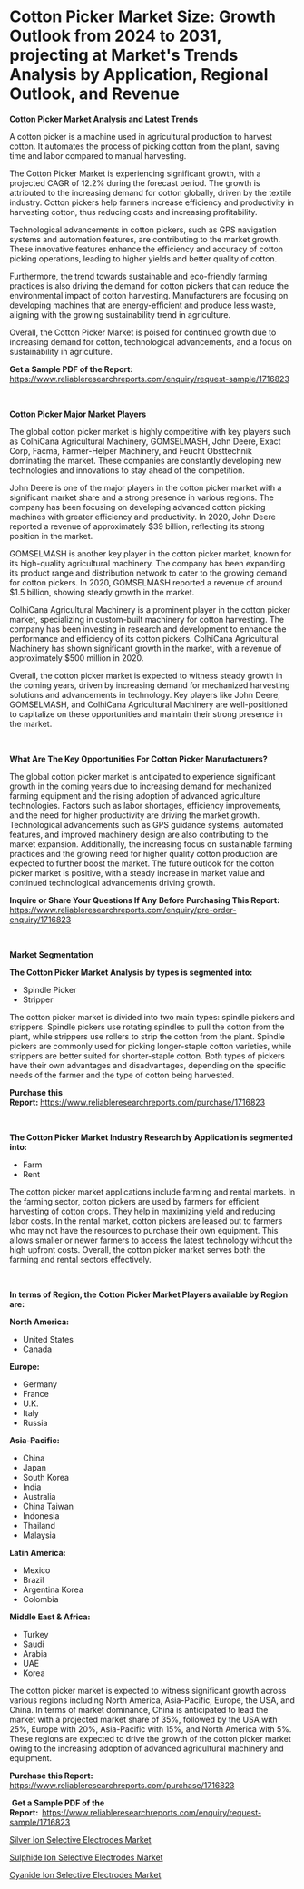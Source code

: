 <p><h1>Cotton Picker Market Size: Growth Outlook from 2024 to 2031, projecting at Market's Trends Analysis by Application, Regional Outlook, and Revenue</h1></p><p><strong>Cotton Picker Market Analysis and Latest Trends</strong></p>
<p><p>A cotton picker is a machine used in agricultural production to harvest cotton. It automates the process of picking cotton from the plant, saving time and labor compared to manual harvesting.</p><p>The Cotton Picker Market is experiencing significant growth, with a projected CAGR of 12.2% during the forecast period. The growth is attributed to the increasing demand for cotton globally, driven by the textile industry. Cotton pickers help farmers increase efficiency and productivity in harvesting cotton, thus reducing costs and increasing profitability.</p><p>Technological advancements in cotton pickers, such as GPS navigation systems and automation features, are contributing to the market growth. These innovative features enhance the efficiency and accuracy of cotton picking operations, leading to higher yields and better quality of cotton.</p><p>Furthermore, the trend towards sustainable and eco-friendly farming practices is also driving the demand for cotton pickers that can reduce the environmental impact of cotton harvesting. Manufacturers are focusing on developing machines that are energy-efficient and produce less waste, aligning with the growing sustainability trend in agriculture.</p><p>Overall, the Cotton Picker Market is poised for continued growth due to increasing demand for cotton, technological advancements, and a focus on sustainability in agriculture.</p></p>
<p><strong>Get a Sample PDF of the Report:&nbsp;</strong> <a href="https://www.reliableresearchreports.com/enquiry/request-sample/1716823">https://www.reliableresearchreports.com/enquiry/request-sample/1716823</a></p>
<p>&nbsp;</p>
<p><strong>Cotton Picker Major Market Players</strong></p>
<p><p>The global cotton picker market is highly competitive with key players such as ColhiCana Agricultural Machinery, GOMSELMASH, John Deere, Exact Corp, Facma, Farmer-Helper Machinery, and Feucht Obsttechnik dominating the market. These companies are constantly developing new technologies and innovations to stay ahead of the competition.</p><p>John Deere is one of the major players in the cotton picker market with a significant market share and a strong presence in various regions. The company has been focusing on developing advanced cotton picking machines with greater efficiency and productivity. In 2020, John Deere reported a revenue of approximately $39 billion, reflecting its strong position in the market.</p><p>GOMSELMASH is another key player in the cotton picker market, known for its high-quality agricultural machinery. The company has been expanding its product range and distribution network to cater to the growing demand for cotton pickers. In 2020, GOMSELMASH reported a revenue of around $1.5 billion, showing steady growth in the market.</p><p>ColhiCana Agricultural Machinery is a prominent player in the cotton picker market, specializing in custom-built machinery for cotton harvesting. The company has been investing in research and development to enhance the performance and efficiency of its cotton pickers. ColhiCana Agricultural Machinery has shown significant growth in the market, with a revenue of approximately $500 million in 2020.</p><p>Overall, the cotton picker market is expected to witness steady growth in the coming years, driven by increasing demand for mechanized harvesting solutions and advancements in technology. Key players like John Deere, GOMSELMASH, and ColhiCana Agricultural Machinery are well-positioned to capitalize on these opportunities and maintain their strong presence in the market.</p></p>
<p>&nbsp;</p>
<p><strong>What Are The Key Opportunities For Cotton Picker Manufacturers?</strong></p>
<p><p>The global cotton picker market is anticipated to experience significant growth in the coming years due to increasing demand for mechanized farming equipment and the rising adoption of advanced agriculture technologies. Factors such as labor shortages, efficiency improvements, and the need for higher productivity are driving the market growth. Technological advancements such as GPS guidance systems, automated features, and improved machinery design are also contributing to the market expansion. Additionally, the increasing focus on sustainable farming practices and the growing need for higher quality cotton production are expected to further boost the market. The future outlook for the cotton picker market is positive, with a steady increase in market value and continued technological advancements driving growth.</p></p>
<p><strong>Inquire or Share Your Questions If Any Before Purchasing This Report:</strong> <a href="https://www.reliableresearchreports.com/enquiry/pre-order-enquiry/1716823">https://www.reliableresearchreports.com/enquiry/pre-order-enquiry/1716823</a></p>
<p>&nbsp;</p>
<p><strong>Market Segmentation</strong></p>
<p><strong>The Cotton Picker Market Analysis by types is segmented into:</strong></p>
<p><ul><li>Spindle Picker</li><li>Stripper</li></ul></p>
<p><p>The cotton picker market is divided into two main types: spindle pickers and strippers. Spindle pickers use rotating spindles to pull the cotton from the plant, while strippers use rollers to strip the cotton from the plant. Spindle pickers are commonly used for picking longer-staple cotton varieties, while strippers are better suited for shorter-staple cotton. Both types of pickers have their own advantages and disadvantages, depending on the specific needs of the farmer and the type of cotton being harvested.</p></p>
<p><strong>Purchase this Report:&nbsp;</strong><a href="https://www.reliableresearchreports.com/purchase/1716823">https://www.reliableresearchreports.com/purchase/1716823</a></p>
<p>&nbsp;</p>
<p><strong>The Cotton Picker Market Industry Research by Application is segmented into:</strong></p>
<p><ul><li>Farm</li><li>Rent</li></ul></p>
<p><p>The cotton picker market applications include farming and rental markets. In the farming sector, cotton pickers are used by farmers for efficient harvesting of cotton crops. They help in maximizing yield and reducing labor costs. In the rental market, cotton pickers are leased out to farmers who may not have the resources to purchase their own equipment. This allows smaller or newer farmers to access the latest technology without the high upfront costs. Overall, the cotton picker market serves both the farming and rental sectors effectively.</p></p>
<p>&nbsp;</p>
<p><strong>In terms of Region, the Cotton Picker Market Players available by Region are:</strong></p>
<p>
    <p> <strong> North America: </strong>
        <ul>
            <li>United States</li>
            <li>Canada</li>
        </ul>
        </p> 
    <p> <strong> Europe: </strong>
        <ul>
            <li>Germany</li>
            <li>France</li>
            <li>U.K.</li>
            <li>Italy</li>
            <li>Russia</li>
        </ul>
        </p> 
    <p> <strong> Asia-Pacific: </strong>
        <ul>
            <li>China</li>
            <li>Japan</li>
            <li>South Korea</li>
            <li>India</li>
            <li>Australia</li>
            <li>China Taiwan</li>
            <li>Indonesia</li>
            <li>Thailand</li>
            <li>Malaysia</li>
        </ul>
        </p> 
    <p> <strong> Latin America: </strong>
        <ul>
            <li>Mexico</li>
            <li>Brazil</li>
            <li>Argentina Korea</li>
            <li>Colombia</li>
        </ul>
        </p> 
    <p> <strong> Middle East & Africa: </strong>
        <ul>
            <li>Turkey</li>
            <li>Saudi</li>
            <li>Arabia</li>
            <li>UAE</li>
            <li>Korea</li>
        </ul>
    </p>
    </p>
<p><p>The cotton picker market is expected to witness significant growth across various regions including North America, Asia-Pacific, Europe, the USA, and China. In terms of market dominance, China is anticipated to lead the market with a projected market share of 35%, followed by the USA with 25%, Europe with 20%, Asia-Pacific with 15%, and North America with 5%. These regions are expected to drive the growth of the cotton picker market owing to the increasing adoption of advanced agricultural machinery and equipment.</p></p>
<p><strong>Purchase this Report: </strong><a href="https://www.reliableresearchreports.com/purchase/1716823">https://www.reliableresearchreports.com/purchase/1716823</a></p>
<p>&nbsp;<strong>Get a Sample PDF of the Report:&nbsp;&nbsp;</strong><a href="https://www.reliableresearchreports.com/enquiry/request-sample/1716823">https://www.reliableresearchreports.com/enquiry/request-sample/1716823</a></p>
<p><strong></strong></p>
<p><p><a href="https://view.publitas.com/reportprime-1/silver-ion-selective-electrodes-market-provides-a-comprehensive-analysis-including-a-macro-overview-of-the-market-as-well-as-micro-details-such-as-market-size-and-competitive-landscape/">Silver Ion Selective Electrodes Market</a></p><p><a href="https://view.publitas.com/reportprime-1/sulphide-ion-selective-electrodes-market-size-share-trends-analysis-report-by-material-by-type-by-end-user-by-region-and-segment-forecasts-2024-2031/">Sulphide Ion Selective Electrodes Market</a></p><p><a href="https://view.publitas.com/reportprime-1/cyanide-ion-selective-electrodes-market-challenges-opportunities-and-growth-drivers-and-major-market-players-forecasted-for-period-from-2024-2031/">Cyanide Ion Selective Electrodes Market</a></p></p>